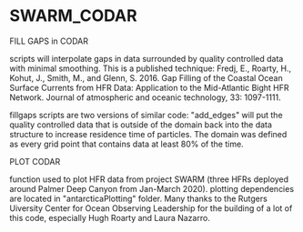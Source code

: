 # SWARM_CODAR

FILL GAPS in CODAR

scripts will interpolate gaps in data surrounded by quality controlled data with minimal smoothing. This is a published technique: 
Fredj, E., Roarty, H., Kohut, J., Smith, M., and Glenn, S. 2016. Gap Filling of the Coastal Ocean Surface Currents from HFR Data: Application to the Mid-Atlantic Bight HFR Network. Journal of atmospheric and oceanic technology, 33: 1097-1111.

fillgaps scripts are two versions of similar code: "add_edges" will put the quality controlled data that is outside of the domain back into the data structure to increase residence time of particles. The domain was defined as every grid point that contains data at least 80% of the time.

PLOT CODAR

function used to plot HFR data from project SWARM (three HFRs deployed around Palmer Deep Canyon from Jan-March 2020). plotting dependencies are located in "antarcticaPlotting" folder. Many thanks to the Rutgers Uiversity Center for Ocean Observing Leadership for the building of a lot of this code, especially Hugh Roarty and Laura Nazarro.
